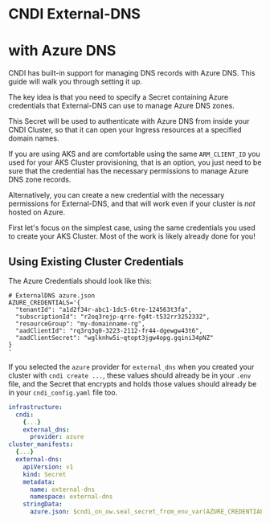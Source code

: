 # CNDI External-DNS

# with Azure DNS

CNDI has built-in support for managing DNS records with Azure DNS. This guide
will walk you through setting it up.

The key idea is that you need to specify a Secret containing Azure credentials
that External-DNS can use to manage Azure DNS zones.

This Secret will be used to authenticate with Azure DNS from inside your CNDI
Cluster, so that it can open your Ingress resources at a specified domain names.

If you are using AKS and are comfortable using the same `ARM_CLIENT_ID` you used
for your AKS Cluster provisioning, that is an option, you just need to be sure
that the credential has the necessary permissions to manage Azure DNS zone
records.

Alternatively, you can create a new credential with the necessary permissions
for External-DNS, and that will work even if your cluster is _not_ hosted on
Azure.

First let's focus on the simplest case, using the same credentials you used to
create your AKS Cluster. Most of the work is likely already done for you!

## Using Existing Cluster Credentials

The Azure Credentials should look like this:

```dotenv
# ExternalDNS azure.json
AZURE_CREDENTIALS='{
  "tenantId": "a1d2f34r-abc1-1dc5-6tre-124563t3fa",
  "subscriptionId": "r2oq3rojp-qrre-fg4t-t532rr3252332",
  "resourceGroup": "my-domainname-rg",
  "aadClientId": "rq3rq3q0-3223-2112-fr44-dgewgw43t6",
  "aadClientSecret": "wglknhw5i~qtopt3jgw4opg.gqini34pNZ"
}
'
```

If you selected the `azure` provider for `external_dns` when you created your
cluster with `cndi create ...`, these values should already be in your `.env`
file, and the Secret that encrypts and holds those values should already be in
your `cndi_config.yaml` file too.

```yaml
infrastructure:
  cndi:
    {...}
    external_dns:
      provider: azure
cluster_manifests:
  {...}
  external-dns:
    apiVersion: v1
    kind: Secret
    metadata:
      name: external-dns
      namespace: external-dns
    stringData:
      azure.json: $cndi_on_ow.seal_secret_from_env_var(AZURE_CREDENTIALS)
```

<!--
## Getting Dedicated External DNS Credentials

## for AWS Route53

Alternatively if you want to use a different IAM user, or if your cluster is
hosted on a cloud other than AWS, you can create a new IAM user with the
necessary permissions to edit your Route53 zone records.

The implementation is the same, all that changes is the IAM user credentials you
use in your `external-dns` Secret.

If you want to create a new IAM user for External-DNS, you can follow these
steps:

### Step 1: Log in to the AWS Management Console

1. Open a web browser and navigate to the AWS Management Console.
2. Sign in with your AWS account credentials.

### Step 2: Navigate to the IAM Management Console

1. In the AWS Console, search for IAM in the search bar at the top.
2. Click on the IAM service from the search results.

### Step 3: Create a New IAM Policy for ExternalDNS

1. In the IAM Console, click on Policies in the sidebar.
2. Click Create Policy to start creating a new policy.
3. Select the JSON tab and paste the following policy document, which grants the
   necessary permissions for ExternalDNS to manage Route53:

```json
{
  "Version": "2012-10-17",
  "Statement": [
    {
      "Effect": "Allow",
      "Action": [
        "route53:ListHostedZones",
        "route53:GetChange",
        "route53:ChangeResourceRecordSets"
      ],
      "Resource": "*"
    },
    {
      "Effect": "Allow",
      "Action": "route53:ListResourceRecordSets",
      "Resource": "*"
    }
  ]
}
```

4. Click Next to review the policy.
5. Give the policy a meaningful name, such as `My-ExternalDNS-Route53-Policy`,
   and optionally add a description.
6. Click Create Policy to save it.

### Step 4: Create a New IAM User

1. Go back to the IAM Console and click Users in the sidebar.
2. Click Add Users to start creating a new user.
3. Enter a username, such as externaldns-user.
4. Click Next: Permissions.

### Step 5: Attach the Custom Policy to the User

1. On the permissions page, select Attach existing policies directly.
2. Search for the policy you created earlier `My-ExternalDNS-Route53-Policy`.
3. Select the checkbox next to the policy name.
4. Click Next: Tags (optional), then click Next: Review.

### Step 6: Create the User and Download Credentials

1. Review the details on the final page to ensure everything is correct.
2. Click Create User.
3. Switch to the `Security Credentials` tab.
4. Click on `Create access key`.
5. Select `Other`
6. Click `Next`
7. Click `Create access key`
8. Download the credentials file by clicking `Download .csv file`

### Step 7: Set Up ExternalDNS with AWS Credentials

1. Open your cluster's `.env` file and add the `Access key ID` and
   `Secret access key` to the file as follows:

```bash
EXTERNAL_DNS_AWS_ACCESS_KEY_ID=AKIAIiojoijoojEXAMPLE
EXTERNAL_DNS_AWS_SECRET_ACCESS_KEY=wJalrXUIHNUBIYBAyddbPxRfiCYEXAMPLEKEY
```

### Step 8: Update your `cndi_config.yaml` with the AWS credentials

```yaml
infrastructure:
  cndi:
    external_dns:
      provider: aws
    {...}
cluster_manifests:
  {...}
  external-dns:
    kind: Secret
    metadata:
      name: external-dns
      namespace: external-dns
      stringData:
        AWS_ACCESS_KEY_ID: $cndi_on_ow.seal_secret_from_env_var(EXTERNAL_DNS_AWS_ACCESS_KEY_ID)
        AWS_SECRET_ACCESS_KEY: $cndi_on_ow.seal_secret_from_env_var(EXTERNAL_DNS_AWS_SECRET_ACCESS_KEY)
```

### Step 9: Deploy Updated Secret to Your Cluster Securely

1. Run `cndi ow` and notice that the `external-dns` secret is now shown in the
   `./cndi/cluster_manifests/external-dns.yaml` file, and the values are
   encrypted.

2. Create a new Git commit and when you are ready, merge the changes to your
   `main` branch.

3. After some time, ArgoCD, ExternalDNS, and Cert-Manager will update your zone
   records with the new values found in your Ingress definitions, and you will
   be able to access your services using the new domain names.

## FAQ

**Q**: My domain is not yet live, how can I monitor progress and check for
errors?

**A**: You may just want to wait an hour and go get a snack, otherwise:

1. Ensure all jobs in GitHub Actions have completed successfully.
2. Run `cndi show-outputs` in your project directory.
3. Take the the resulting command from the output `get_kubeconfig_command` and
   run it in your terminal.
4. Take the resulting command from the output `get_argocd_port_forward_command`
   and run it in your terminal.
5. Open your browser and navigate to `localhost:8080`.
6. Log in to ArgoCD with username `admin` and the password from
   `ARGOCD_ADMIN_PASSWORD` in your `.env` file.
7. Check the `Applications` tab and search for any issues. -->

